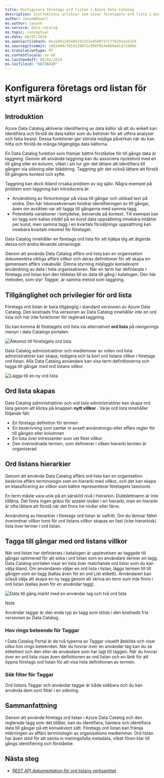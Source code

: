 ```yaml
---
title: Konfigurera företags ord listan i Azure Data Catalog
description: Instruktions artiklar som visar företagets ord lista i Azure Data Catalog för att definiera och använda en gemensam affärs terminologi för att tagga registrerade data till gångar.
author: JasonWHowell
ms.author: jasonh
ms.service: data-catalog
ms.topic: conceptual
ms.date: 08/01/2019
ms.openlocfilehash: 6ecb481245484332221e45b8f27c776291ea532d
ms.sourcegitcommit: c662440cf854139b72c998f854a0b9adcd7158bb
ms.translationtype: MT
ms.contentlocale: sv-SE
ms.lasthandoff: 08/02/2019
ms.locfileid: "68736410"
---
```

# <a name="set-up-the-business-glossary-for-governed-tagging"></a>Konfigurera företags ord listan för styrt märkord

## <a name="introduction"></a>Introduktion

Azure Data Catalog aktiverar identifiering av data källor så att du enkelt kan identifiera och förstå de data källor som du behöver för att utföra analyser och fatta beslut. Dessa funktioner ger största möjliga påverkan när du kan hitta och förstå de många tillgängliga data källorna.

En Data Catalog funktion som främjar bättre förståelse för till gångs data är taggning. Genom att använda taggning kan du associera nyckelord med en till gång eller en kolumn, vilket i sin tur gör det lättare att identifiera till gången via sökning eller bläddring. Taggning gör det också lättare att förstå till gångens kontext och syfte.

Taggning kan dock ibland orsaka problem av sig själv. Några exempel på problem som taggning kan introducera är:

* Användning av förkortningar på vissa till gångar och utökad text på andra. Den här inkonsekvensen hindrar identifieringen av till gångar, även om avsikten var att tagga till gångarna med samma tagg.
* Potentiella variationer i betydelse, beroende på kontext. Till exempel kan en tagg som kallas *intäkt* på en kund data uppsättning innebära intäkter per kund, men samma tagg i en kvartals försäljnings uppsättning kan innebära kvartals inkomst för företaget.  

Data Catalog innehåller en företags ord lista för att hjälpa dig att åtgärda dessa och andra liknande utmaningar.

Genom att använda Data Catalog affärs ord lista kan en organisation dokumentera viktiga affärs villkor och deras definitioner för att skapa en gemensam affärs vokabulär. Denna styrning möjliggör konsekvent användning av data i hela organisationen. När en term har definierats i företags ord listan kan den tilldelas till en data till gång i katalogen. Den här metoden, som *styr Taggar*, är samma metod som taggning.

## <a name="glossary-availability-and-privileges"></a>Tillgänglighet och privilegier för ord lista

Företags ord listan är bara tillgänglig i standard versionen av Azure Data Catalog. Den kostnads fria versionen av Data Catalog innehåller inte en ord lista och har inte funktioner för reglerad taggning.

Du kan komma åt företagets ord lista via alternativet **ord lista** på navigerings menyn i data Catalogs portalen.  

![Åtkomst till företagets ord lista](./media/data-catalog-how-to-business-glossary/01-portal-menu.png)

Data Catalog administratörer och medlemmar av rollen ord lista administratörer kan skapa, redigera och ta bort ord listans villkor i företags ord listan. Alla Data Catalog användare kan visa term definitionerna och tagga till gångar med ord listans villkor.

![Lägga till en ny ord lista](./media/data-catalog-how-to-business-glossary/02-new-term.png)

## <a name="creating-glossary-terms"></a>Ord lista skapas

Data Catalog administratörer och ord lista administratörer kan skapa ord lista genom att klicka på knappen **nytt villkor** . Varje ord lista innehåller följande fält:

* En företags definition för termen
* En beskrivning som samlar in avsett användnings-eller affärs regler för till gången eller kolumnen
* En lista över intressenter som vet flest villkor
* Den överordnade termen, som definierar i vilken hierarki termen är organiserad

## <a name="glossary-term-hierarchies"></a>Ord listans hierarkier

Genom att använda Data Catalog affärs ord lista kan en organisation beskriva affärs terminologin som en hierarki med villkor, och det kan skapa en klassificering av villkor som bättre representerar företagets taxonomi.

En term måste vara unik på en särskild nivå i hierarkin. Dubblettnamn är inte tillåtna. Det finns ingen gräns för antalet nivåer i en hierarki, men en hierarki är ofta lättare att förstå när det finns tre nivåer eller färre.

Användning av hierarkier i företags ord listan är valfritt. Om du lämnar fältet överordnat villkor tomt för ord listans villkor skapas en fast (icke hierarkisk) lista över termer i ord listan.  

## <a name="tagging-assets-with-glossary-terms"></a>Tagga till gångar med ord listans villkor

När ord listan har definierats i katalogen är upplevelsen av taggade till gångar optimerad för att söka i ord listan som en användare skriver en tagg. Data Catalog-portalen visar en lista över matchande ord listor som du kan välja bland. Om användaren väljer en ord lista i listan, läggs termen till till gången som en tagg (kallas även för en ord List etikett). Användaren kan också välja att skapa en ny tagg genom att skriva en term som inte finns i ord listan (kallas även för en användar tagg).

![Data till gång märkt med en användar tag och två ord lista](./media/data-catalog-how-to-business-glossary/03-tagged-asset.png)

> [!NOTE]
> Användar taggar är den enda typ av tagg som stöds i den kostnads fria versionen av Data Catalog.

### <a name="hover-behavior-on-tags"></a>Hov rings beteende för Taggar

I Data Catalog Portal är de två typerna av Taggar visuellt åtskilda och visar olika hov rings beteenden. När du hovrar över en användar tag kan du se etikettext och den eller de användare som har lagt till taggen. När du hovrar över en ord lista visas även definitionen av ord listan och en länk för att öppna företags ord listan för att visa hela definitionen av termen.

### <a name="search-filters-for-tags"></a>Sök filter för Taggar

Ord listans Taggar och användar taggar är både sökbara och du kan använda dem som filter i en sökning.

## <a name="summary"></a>Sammanfattning

Genom att använda företags ord listan i Azure Data Catalog och den reglerade tagg som det tillåter, kan du identifiera, hantera och identifiera data till gångar på ett konsekvent sätt. Företags ord listan kan främja inlärningen av affärs terminologin av organisations medlemmar. Ord listan har även stöd för att samla in meningsfulla metadata, vilket fören klar till gångs identifiering och förståelse.

## <a name="next-steps"></a>Nästa steg

* [REST API dokumentation för ord listans verksamhet](/rest/api/datacatalog/data-catalog-glossary)
